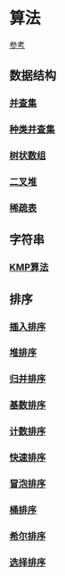 # 算法

[参考](https://www.zhihu.com/column/c_1182444932760125440)

## 数据结构

### [并查集](数据结构/并查集.md)
### [种类并查集](数据结构/种类并查集.md)
### [树状数组](数据结构/树状数组.md)
### [二叉堆](数据结构/二叉堆.md)
### [稀疏表](数据结构/稀疏表.md)

## 字符串
### [KMP算法](字符串/KMP算法.md)

## 排序
### [插入排序](排序/插入排序.md)
### [堆排序](排序/堆排序.md)
### [归并排序](排序/归并排序.md)
### [基数排序](排序/基数排序.md)
### [计数排序](排序/计数排序.md)
### [快速排序](排序/快速排序.md)
### [冒泡排序](排序/冒泡排序.md)
### [桶排序](排序/桶排序.md)
### [希尔排序](排序/希尔排序.md)
### [选择排序](排序/选择排序.md)




